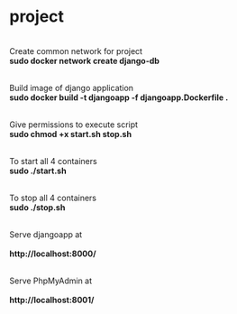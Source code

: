# project

<!--<br>Services are built once and then tagged, by default as project_service. 
<br>For example, composetest_db. If the Compose file specifies an image name, the image is tagged with that name, 
substituting any variables beforehand.
<br>If you change a service’s Dockerfile or the contents of its build directory, run "docker-compose build" to rebuild it.
<br>command - docker-compose build -->

<!--<br><br>Builds, (re)creates, starts, and attaches to containers for a service.
<!--<br>command - docker-compose up

<!--<br>Go to http://0.0.0.0:8000 to see django application through nginx -->

<br>Create common network for project
<br> <b>sudo docker network create django-db</b>

<br> Build image of django application
<br><b> sudo docker build -t djangoapp -f djangoapp.Dockerfile . </b>

<br>Give permissions to execute script
<br><b> sudo chmod +x start.sh stop.sh </b>

<br>To start all 4 containers
<br><b> sudo ./start.sh </b>

<br>To stop all 4 containers
<br><b> sudo ./stop.sh</b>

<br> Serve djangoapp at </br>
<br><b> http://localhost:8000/ </b></br>

<br> Serve PhpMyAdmin at </br>
<br><b> http://localhost:8001/ </b></br>
